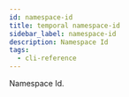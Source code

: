 ```yaml
---
id: namespace-id
title: temporal namespace-id
sidebar_label: namespace-id
description: Namespace Id
tags:
  - cli-reference
---
```


Namespace Id.
